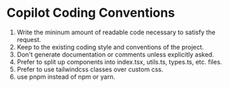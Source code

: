 

# Copilot Coding Conventions

1. Write the mininum amount of readable code necessary to satisfy the request.
1. Keep to the existing coding style and conventions of the project.
1. Don't generate documentation or comments unless explicitly asked.
1. Prefer to split up components into index.tsx, utils.ts, types.ts, etc. files.
1. Prefer to use tailwindcss classes over custom css.
1. use pnpm instead of npm or yarn.
